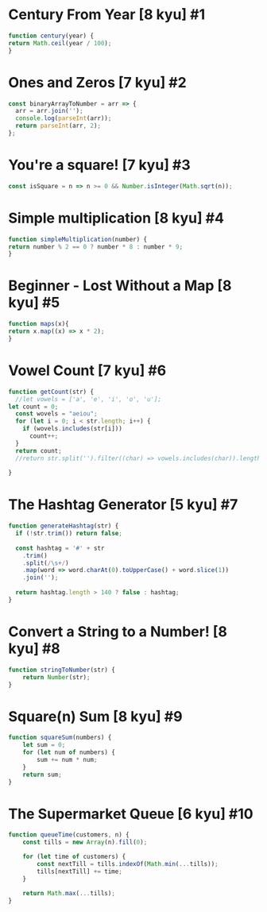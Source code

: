 # Century From Year [8 kyu] #1

```js
function century(year) {
return Math.ceil(year / 100);
}
```

# Ones and Zeros [7 kyu] #2

```js
const binaryArrayToNumber = arr => {
  arr = arr.join('');
  console.log(parseInt(arr));
  return parseInt(arr, 2);
};

```

# You're a square! [7 kyu] #3

```js
const isSquare = n => n >= 0 && Number.isInteger(Math.sqrt(n));
```

# Simple multiplication [8 kyu] #4

```js
function simpleMultiplication(number) {
return number % 2 == 0 ? number * 8 : number * 9;
}

```

# Beginner - Lost Without a Map [8 kyu] #5

```js
function maps(x){
return x.map((x) => x * 2);
}

```

# Vowel Count [7 kyu] #6

```js
function getCount(str) {
  //let vowels = ['a', 'e', 'i', 'o', 'u'];
let count = 0;
  const wovels = "aeiou";
  for (let i = 0; i < str.length; i++) {
    if (wovels.includes(str[i]))
      count++;
  } 
  return count;
  //return str.split('').filter((char) => vowels.includes(char)).length;
  
}
```

# The Hashtag Generator [5 kyu] #7

```js
function generateHashtag(str) {
  if (!str.trim()) return false;
  
  const hashtag = '#' + str
    .trim()
    .split(/\s+/)
    .map(word => word.charAt(0).toUpperCase() + word.slice(1))
    .join('');
  
  return hashtag.length > 140 ? false : hashtag;
}
```

# Convert a String to a Number! [8 kyu] #8

```javascript
function stringToNumber(str) {
    return Number(str);
}
```

# Square(n) Sum [8 kyu] #9

```javascript
function squareSum(numbers) {
    let sum = 0;
    for (let num of numbers) {
        sum += num * num;
    }
    return sum;
}
```

# The Supermarket Queue [6 kyu] #10

```javascript
function queueTime(customers, n) {
    const tills = new Array(n).fill(0);

    for (let time of customers) {
        const nextTill = tills.indexOf(Math.min(...tills));
        tills[nextTill] += time;
    }

    return Math.max(...tills);
}
```

